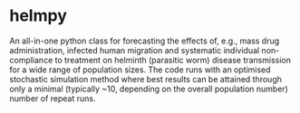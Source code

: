 # helmpy
An all-in-one python class for forecasting the effects of, e.g., mass drug administration, infected human migration and systematic individual non-compliance to treatment on helminth (parasitic worm) disease transmission for a wide range of population sizes. The code runs with an optimised stochastic simulation method where best results can be attained through only a minimal (typically ~10, depending on the overall population number) number of repeat runs.
